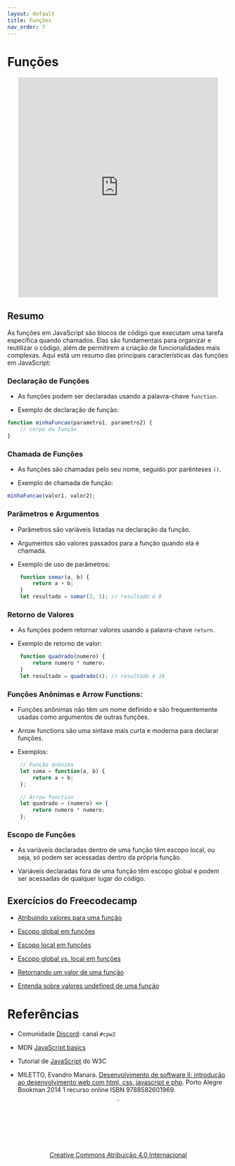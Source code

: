 ```yaml
---
layout: default
title: Funções
nav_order: 7
---
```


# Funções
<center>
<iframe src="https://cpw2.rpmhub.dev/funcoes/slides/index.html#/" title="Funções" width="90%" height="500" style="border:none;"></iframe>
</center>

## Resumo

As funções em JavaScript são blocos de código que executam uma tarefa específica
quando chamados. Elas são fundamentais para organizar e reutilizar o código,
além de permitirem a criação de funcionalidades mais complexas. Aqui está um
resumo das principais características das funções em JavaScript:

### Declaração de Funções

- As funções podem ser declaradas usando a palavra-chave `function`.

- Exemplo de declaração de função:

```javascript
function minhaFuncao(parametro1, parametro2) {
    // corpo da função
}
```

### Chamada de Funções

- As funções são chamadas pelo seu nome, seguido por parênteses `()`.

- Exemplo de chamada de função:

```javascript
minhaFuncao(valor1, valor2);
```

### Parâmetros e Argumentos

- Parâmetros são variáveis listadas na declaração da função.

- Argumentos são valores passados para a função quando ela é chamada.

- Exemplo de uso de parâmetros:

```javascript
    function somar(a, b) {
        return a + b;
    }
    let resultado = somar(3, 5); // resultado é 8
```

### Retorno de Valores

- As funções podem retornar valores usando a palavra-chave `return`.

- Exemplo de retorno de valor:

```javascript
    function quadrado(numero) {
        return numero * numero;
    }
    let resultado = quadrado(4); // resultado é 16
```

### Funções Anônimas e Arrow Functions:

- Funções anônimas não têm um nome definido e são frequentemente usadas como
argumentos de outras funções.

- Arrow functions são uma sintaxe mais curta e moderna para declarar funções.

- Exemplos:

```javascript
    // Função anônima
    let soma = function(a, b) {
        return a + b;
    };

    // Arrow function
    let quadrado = (numero) => {
        return numero * numero;
    };
```

### Escopo de Funções

- As variáveis declaradas dentro de uma função têm escopo local, ou seja, só
podem ser acessadas dentro da própria função.

- Variáveis declaradas fora de uma função têm escopo global e podem ser
acessadas de qualquer lugar do código.

## Exercícios do Freecodecamp

* [Atribuindo valores para uma função](https://www.freecodecamp.org/learn/javascript-algorithms-and-data-structures/basic-javascript/passing-values-to-functions-with-arguments)

* [Escopo global em funções](https://www.freecodecamp.org/learn/javascript-algorithms-and-data-structures/basic-javascript/global-scope-and-functions)

* [Escopo local em funções](https://www.freecodecamp.org/learn/javascript-algorithms-and-data-structures/basic-javascript/local-scope-and-functions)

* [Escopo global vs. local em funções](https://www.freecodecamp.org/learn/javascript-algorithms-and-data-structures/basic-javascript/global-vs--local-scope-in-functions)

* [Retornando um valor de uma função](https://www.freecodecamp.org/learn/javascript-algorithms-and-data-structures/basic-javascript/return-a-value-from-a-function-with-return)

* [Entenda sobre valores undefined de uma função](https://www.freecodecamp.org/learn/javascript-algorithms-and-data-structures/basic-javascript/understanding-undefined-value-returned-from-a-function)

# Referências

* Comunidade [Discord](https://discord.com/invite/C29cqvm): canal `#cpw2`

* MDN [JavaScript basics](https://developer.mozilla.org/en-US/docs/Learn/Getting_started_with_the_web/JavaScript_basics)

* Tutorial de [JavaScript](http://www.w3schools.com/js) do W3C

* MILETTO, Evandro Manara. [Desenvolvimento de software II: introdução ao desenvolvimento web com html, css, javascript e php](https://biblioteca.ifrs.edu.br/pergamum_ifrs/biblioteca_s/acesso_login.php?cod_acervo_acessibilidade=5020682&acesso=aHR0cHM6Ly9pbnRlZ3JhZGEubWluaGFiaWJsaW90ZWNhLmNvbS5ici9ib29rcy85Nzg4NTgyNjAxOTY5&label=acesso%20restrito). Porto Alegre Bookman 2014 1 recurso online ISBN 9788582601969.

<center>
<a href="https://github.com/rodrigoprestesmachado" target="blanck"><img src="../imgs/logo.png" alt="Rodrigo Prestes Machado" width="3%" height="3%" border=0 style="border:0; text-decoration:none; outline:none"></a><br/>
<a rel="license" href="http://creativecommons.org/licenses/by/4.0/">Creative Commons Atribuição 4.0 Internacional</a>
